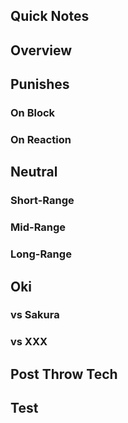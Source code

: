 ## Quick Notes ##

## <a name="Overview">Overview</a> ##

## <a name="Punishes">Punishes</a>

### On Block ###

### On Reaction ###

## <a name="Neutral">Neutral</a> ##

### Short-Range ###

### Mid-Range ###

### Long-Range ###

## <a name="Oki">Oki</a> ##

### vs Sakura ###

### vs XXX ###

## Post Throw Tech ##

## Test ##
